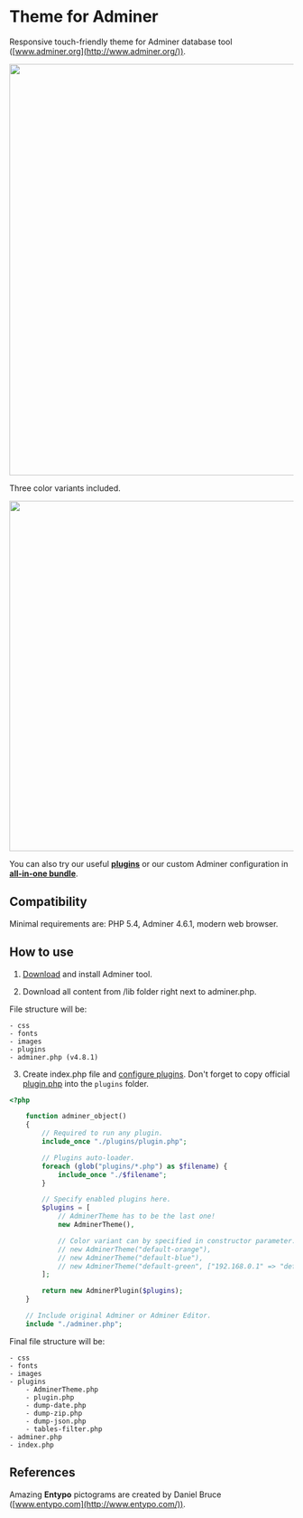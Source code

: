 Theme for Adminer
=================

Responsive touch-friendly theme for Adminer database tool ([www.adminer.org](http://www.adminer.org/)).

<img src="http://pematon.github.io/screenshots/adminer.png?4" width="728px" />

Three color variants included.

<img src="http://pematon.github.io/screenshots/adminer-vriants.png" width="620px" />

You can also try our useful [**plugins**](https://github.com/pematon/adminer-plugins) or our custom Adminer configuration in [**all-in-one bundle**](https://github.com/pematon/adminer-custom).

## Compatibility
Minimal requirements are: PHP 5.4, Adminer 4.6.1, modern web browser.

## How to use

1. [Download](http://www.adminer.org/#download) and install Adminer tool.

2. Download all content from /lib folder right next to adminer.php.

File structure will be:
```
- css
- fonts
- images
- plugins
- adminer.php (v4.8.1)
```

3. Create index.php file and [configure plugins](http://www.adminer.org/plugins/#use). Don't forget to copy official [plugin.php](https://raw.githubusercontent.com/vrana/adminer/master/plugins/plugin.php) into the `plugins` folder.

```php
<?php

	function adminer_object()
	{
		// Required to run any plugin.
		include_once "./plugins/plugin.php";

		// Plugins auto-loader.
		foreach (glob("plugins/*.php") as $filename) {
			include_once "./$filename";
		}

		// Specify enabled plugins here.
		$plugins = [
			// AdminerTheme has to be the last one!
			new AdminerTheme(),

			// Color variant can by specified in constructor parameter.
			// new AdminerTheme("default-orange"),
			// new AdminerTheme("default-blue"),
			// new AdminerTheme("default-green", ["192.168.0.1" => "default-orange"]),
		];

		return new AdminerPlugin($plugins);
	}

	// Include original Adminer or Adminer Editor.
	include "./adminer.php";
```

Final file structure will be:
```
- css
- fonts
- images
- plugins
	- AdminerTheme.php
	- plugin.php
	- dump-date.php
	- dump-zip.php
	- dump-json.php
	- tables-filter.php
- adminer.php
- index.php
```

## References
Amazing **Entypo** pictograms are created by Daniel Bruce ([www.entypo.com](http://www.entypo.com/)).
